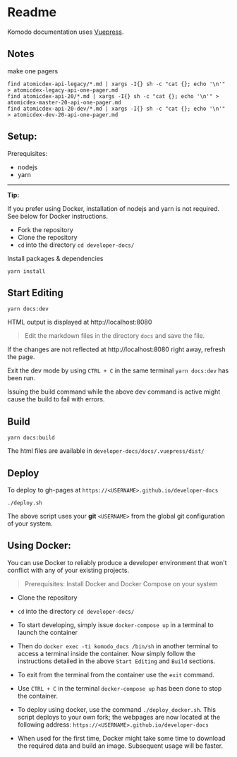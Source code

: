 # Readme

Komodo documentation uses [Vuepress](https://vuepress.vuejs.org/). 

## Notes

make one pagers

```
find atomicdex-api-legacy/*.md | xargs -I{} sh -c "cat {}; echo '\n'" > atomicdex-legacy-api-one-pager.md
find atomicdex-api-20/*.md | xargs -I{} sh -c "cat {}; echo '\n'" > atomicdex-master-20-api-one-pager.md
find atomicdex-api-20-dev/*.md | xargs -I{} sh -c "cat {}; echo '\n'" > atomicdex-dev-20-api-one-pager.md
```

## Setup:


Prerequisites:
  * nodejs
  * yarn

---
**Tip:**

If you prefer using Docker, installation of nodejs and yarn is not required. See below for Docker instructions.


* Fork the repository
* Clone the repository
* `cd` into the directory `cd developer-docs/`

Install packages & dependencies

```shell
yarn install
```

## Start Editing

```shell
yarn docs:dev
```

HTML output is displayed at http://localhost:8080

>Edit the markdown files in the directory `docs` and save the file.

If the changes are not reflected at http://localhost:8080 right away, refresh the page.

Exit the dev mode by using `CTRL + C` in the same terminal `yarn docs:dev` has been run.

Issuing the build command while the above dev command is active might cause the build to fail with errors.

## Build

```shell
yarn docs:build
```

The html files are available in `developer-docs/docs/.vuepress/dist/`

## Deploy

To deploy to gh-pages at `https://<USERNAME>.github.io/developer-docs`

```shell
./deploy.sh
```

The above script uses your **git** `<USERNAME>` from the global git configuration of your system.

## Using Docker:

You can use Docker to reliably produce a developer environment that won't conflict with any of your existing projects.

> Prerequisites: Install Docker and Docker Compose on your system

* Clone the repository
* `cd` into the directory `cd developer-docs/`

* To start developing, simply issue `docker-compose up` in a terminal to launch the container
* Then do `docker exec -ti komodo_docs /bin/sh` in another terminal to access a terminal inside the container. Now simply follow the instructions detailed in the above `Start Editing` and `Build` sections.
* To exit from the terminal from the container use the `exit` command.
* Use `CTRL + C` in the terminal `docker-compose up` has been done to stop the container.
* To deploy using docker, use the command `./deploy_docker.sh`. This script deploys to your own fork; the webpages are now located at the following address: `https://<USERNAME>.github.io/developer-docs`
* When used for the first time, Docker might take some time to download the required data and build an image. Subsequent usage will be faster.
